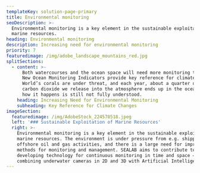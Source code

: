 ```yaml
---
templateKey: solution-page-primary
title: Environmental monitoring
seoDescription: >-
  Environmental monitoring is a key element in the sustainable exploitation of
  marine resources.
heading: Environmental monitoring
description: Increasing need for environmental monitoring
priority: 7
featuredimage: /img/adobe_landscape_mountains_red.jpg
splitSections:
  - content: >-
      Both watercourses and the ocean space will need more monitoring than ever.
      New Ocean Monitoring Indicators provide key reference for climate change.
      World’s corals are under threat, and each year, about a quarter of the
      carbon dioxide we release into the atmosphere ends up in the ocean, but
      how it happens is still not fully understood.
    heading: Increasing Need for Environmental Monitoring
    subheading: Key Reference for Climate Changes
imageSection:
  featuredimage: /img/AdobeStock_224578518.jpeg
  left: '### Sustainable Exploitation of Marine Resources'
  right: >-
    Environmental monitoring is a key element in the sustainable exploitation of
    marine resources. The environment is under pressure from e.g. shipping and
    offshore oil and gas activities, and there is a large need for improved
    methods for monitoring and management. SEALAB aims to contribute to this by
    developing technology for continuous monitoring in time and space – by
    combining underwater cameras in 2D and 3D with Artificial Intelligence.
---
```


